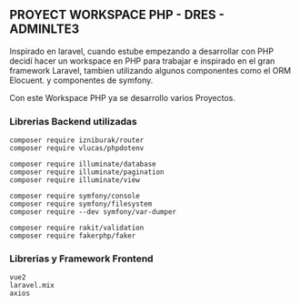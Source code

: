 ## PROYECT WORKSPACE PHP - DRES - ADMINLTE3
Inspirado en laravel, cuando estube empezando a desarrollar con PHP decidí hacer
un workspace en PHP para trabajar e inspirado en el gran framework Laravel, tambien utilizando
algunos componentes como el ORM Elocuent. y componentes de symfony.

Con este Workspace PHP ya se desarrollo varios Proyectos.

### Librerias Backend utilizadas
    composer require izniburak/router
    composer require vlucas/phpdotenv

    composer require illuminate/database
    composer require illuminate/pagination
    composer require illuminate/view

    composer require symfony/console
    composer require symfony/filesystem
    composer require --dev symfony/var-dumper

    composer require rakit/validation
    composer require fakerphp/faker



### Librerias y Framework Frontend
    vue2
    laravel.mix
    axios